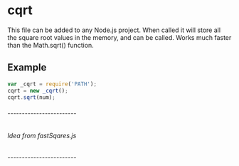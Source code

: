 # cqrt
This file can be added to any Node.js project. When called it will store all the square root values in the memory, and can be called. Works much faster than the Math.sqrt() function.

## Example
```javascript
var _cqrt = require('PATH');
cqrt = new _cqrt();
cqrt.sqrt(num);
```

###### ------------------------
###### Idea from fastSqares.js
###### ------------------------
